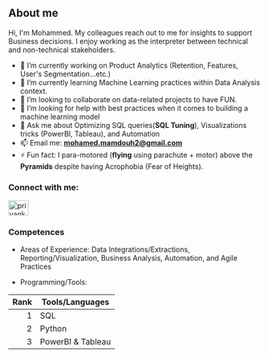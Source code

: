 
## About me

Hi, I'm Mohammed. My colleagues reach out to me for insights to support Business decisions. I enjoy working as the interpreter between technical and non-technical stakeholders.

- 🔭 I’m currently working on Product Analytics (Retention, Features, User's Segmentation...etc.)
- 🌱 I’m currently learning Machine Learning practices within Data Analysis context.
- 👯 I’m looking to collaborate on data-related projects to have FUN.
- 🤔 I’m looking for help with best practices when it comes to building a machine learning model
- 💬 Ask me about Optimizing SQL queries(**SQL Tuning**), Visualizations tricks (PowerBI, Tableau), and Automation
- 📫 Email me: **mohamed.mamdouh2@gmail.com**
- ⚡ Fun fact: I para-motored (**flying** using parachute + motor) above the **Pyramids** despite having Acrophobia (Fear of Heights). 

<h3 align="left">Connect with me:</h3>
<p align="left">
<a href="https://linkedin.com/in/priyankajhatheanalyst" target="blank"><img align="center" src="https://raw.githubusercontent.com/rahuldkjain/github-profile-readme-generator/master/src/images/icons/Social/linked-in-alt.svg" alt="priyankajhatheanalyst" height="30" width="40" /></a>
</p>

### Competences

- Areas of Experience: Data Integrations/Extractions, Reporting/Visualization, Business Analysis, Automation, and Agile Practices 

- Programming/Tools:

| Rank | Tools/Languages    |
|-----:|--------------------|
|     1| SQL                |
|     2| Python             |
|     3| PowerBI & Tableau  |

<!--
**MohammedM-Ali/MohammedM-Ali** is a ✨ _special_ ✨ repository because its `README.md` (this file) appears on your GitHub profile.

Here are some ideas to get you started:

- 🔭 I’m currently working on ...
- 🌱 I’m currently learning ...
- 👯 I’m looking to collaborate on ...
- 🤔 I’m looking for help with ...
- 💬 Ask me about ...
- 📫 How to reach me: ...
- 😄 Pronouns: ...
- ⚡ Fun fact: ...

-->

